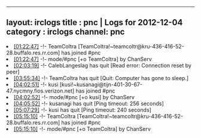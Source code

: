 
---
layout: irclogs
title : pnc | Logs for 2012-12-04
category : irclogs
channel: pnc
---
<li class="logitem"><a href="#01:22:47" name="01:22:47" class="time">[01:22:47]</a> -!- <span class="join">TeamColtra</span> [TeamColtra!~teamcoltr@kru-436-416-52-28.buffalo.res.rr.com] has joined #pnc </li>
<li class="logitem"><a href="#01:22:47" name="01:22:47" class="time">[01:22:47]</a> -!- mode/<span class="mode">#pnc</span> [+o TeamColtra] by ChanServ </li>
<li class="logitem"><a href="#02:03:19" name="02:03:19" class="time">[02:03:19]</a> -!- <span class="quit">CalebLangeslag</span> has quit [Read error: Connection reset by peer] </li>
<li class="logitem"><a href="#03:55:34" name="03:55:34" class="time">[03:55:34]</a> -!- <span class="quit">TeamColtra</span> has quit [Quit: Computer has gone to sleep.] </li>
<li class="logitem"><a href="#04:02:51" name="04:02:51" class="time">[04:02:51]</a> -!- <span class="join">kusi</span> [kusi!~kusanagi@tijn-401-30-67-47.nycmny.fios.verizon.net] has joined #pnc </li>
<li class="logitem"><a href="#04:02:52" name="04:02:52" class="time">[04:02:52]</a> -!- mode/<span class="mode">#pnc</span> [+o kusi] by ChanServ </li>
<li class="logitem"><a href="#04:05:52" name="04:05:52" class="time">[04:05:52]</a> -!- <span class="quit">kusanagi</span> has quit [Ping timeout: 256 seconds] </li>
<li class="logitem"><a href="#05:07:29" name="05:07:29" class="time">[05:07:29]</a> -!- <span class="quit">kusi</span> has quit [Ping timeout: 240 seconds] </li>
<li class="logitem"><a href="#05:15:10" name="05:15:10" class="time">[05:15:10]</a> -!- <span class="join">TeamColtra</span> [TeamColtra!~teamcoltr@kru-436-416-52-28.buffalo.res.rr.com] has joined #pnc </li>
<li class="logitem"><a href="#05:15:10" name="05:15:10" class="time">[05:15:10]</a> -!- mode/<span class="mode">#pnc</span> [+o TeamColtra] by ChanServ </li>


